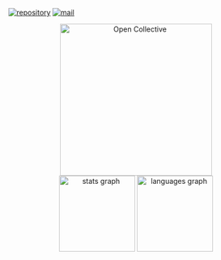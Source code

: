 [![repository](https://img.shields.io/badge/repository-gray)](https://github.com/JetsadaWijit/jetsadawijit) [![mail](https://img.shields.io/badge/mail-blue)](mailto:jetsadawijit@outlook.com)
<div align="center">
  <a href="https://opencollective.com/jetsadawijit" target="_blank" rel="noopener noreferrer">
    <img width="300" src="https://opencollective.com/public/images/opencollectivelogo.svg" alt="Open Collective">
  </a>
</div>

<div align="center">
  <img src="https://github-readme-stats.vercel.app/api?username=JetsadaWijit&hide_title=false&hide_rank=false&show_icons=true&include_all_commits=true&count_private=true&disable_animations=false&theme=dracula&locale=en&hide_border=false&order=1" height="150" alt="stats graph"  />
  <img src="https://github-readme-stats.vercel.app/api/top-langs?username=JetsadaWijit&locale=en&hide_title=false&layout=compact&card_width=320&langs_count=5&theme=dracula&hide_border=false&order=2" height="150" alt="languages graph"  />
</div>

###
